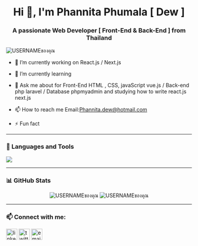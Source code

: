 <h1 align="center">Hi 👋, I'm Phannita Phumala [ Dew ]</h1>
<h3 align="center">A passionate Web Developer [ Front-End & Back-End ] from Thailand </h3>

<p align="left"> <img src="https://komarev.com/ghpvc/?username=USERNAMEของคุณ&label=Profile%20views&color=0e75b6&style=flat" alt="USERNAMEของคุณ" /> </p>

- 🔭 I’m currently working on React.js / Next.js

- 🌱 I’m currently learning 

- 💬 Ask me about for Front-End HTML , CSS, javaScript vue.js / Back-end php laravel / Database phpmyadmin and studying how to write react.js next.js

- 📫 How to reach me Email:Phannita.dew@hotmail.com

- ⚡ Fun fact 

---

### 🧰 Languages and Tools
<p align="left">
  <img src="https://skillicons.dev/icons?i=js,ts,react,nextjs,nodejs,laravel,php,mysql,tailwind,html,css,figma,git" />
</p>

---

### 📊 GitHub Stats
<p align="center">
  <img src="https://github-readme-stats.vercel.app/api?username=USERNAMEของคุณ&show_icons=true&locale=en" alt="USERNAMEของคุณ" />
  <img src="https://github-readme-streak-stats.herokuapp.com/?user=USERNAMEของคุณ" alt="USERNAMEของคุณ" />
</p>

---

### 📫 Connect with me:
<p align="left">
  <a href="https://linkedin.com/in/USERNAME" target="blank"><img align="center" src="https://cdn-icons-png.flaticon.com/512/174/174857.png" alt="linkedin" height="30" width="30" /></a>
  <a href="https://twitter.com/USERNAME" target="blank"><img align="center" src="https://cdn-icons-png.flaticon.com/512/733/733579.png" alt="twitter" height="30" width="30" /></a>
  <a href="mailto:youremail@example.com"><img align="center" src="https://cdn-icons-png.flaticon.com/512/732/732200.png" alt="email" height="30" width="30" /></a>
</p>
